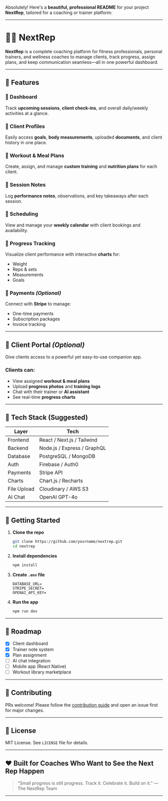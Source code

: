 Absolutely! Here's a **beautiful, professional README** for your project **NextRep**, tailored for a coaching or trainer platform:

---

# 🏋️‍♂️ NextRep

**NextRep** is a complete coaching platform for fitness professionals, personal trainers, and wellness coaches to manage clients, track progress, assign plans, and keep communication seamless—all in one powerful dashboard.

---

## 🚀 Features

### 🔸 Dashboard

Track **upcoming sessions**, **client check-ins**, and overall daily/weekly activities at a glance.

### 🔸 Client Profiles

Easily access **goals**, **body measurements**, uploaded **documents**, and client history in one place.

### 🔸 Workout & Meal Plans

Create, assign, and manage **custom training** and **nutrition plans** for each client.

### 🔸 Session Notes

Log **performance notes**, observations, and key takeaways after each session.

### 🔸 Scheduling

View and manage your **weekly calendar** with client bookings and availability.

### 🔸 Progress Tracking

Visualize client performance with interactive **charts** for:

* Weight
* Reps & sets
* Measurements
* Goals

### 🔸 Payments *(Optional)*

Connect with **Stripe** to manage:

* One-time payments
* Subscription packages
* Invoice tracking

---

## 📲 Client Portal *(Optional)*

Give clients access to a powerful yet easy-to-use companion app.

### Clients can:

* View assigned **workout & meal plans**
* Upload **progress photos** and **training logs**
* Chat with their trainer or **AI assistant**
* See real-time **progress charts**

---

## 🔧 Tech Stack (Suggested)

| Layer       | Tech                        |
| ----------- | --------------------------- |
| Frontend    | React / Next.js / Tailwind  |
| Backend     | Node.js / Express / GraphQL |
| Database    | PostgreSQL / MongoDB        |
| Auth        | Firebase / Auth0            |
| Payments    | Stripe API                  |
| Charts      | Chart.js / Recharts         |
| File Upload | Cloudinary / AWS S3         |
| AI Chat     | OpenAI GPT-4o               |

---

## 🧱 Getting Started

1. **Clone the repo**

   ```bash
   git clone https://github.com/yourname/nextrep.git
   cd nextrep
   ```

2. **Install dependencies**

   ```bash
   npm install
   ```

3. **Create `.env` file**

   ```env
   DATABASE_URL=
   STRIPE_SECRET=
   OPENAI_API_KEY=
   ```

4. **Run the app**

   ```bash
   npm run dev
   ```

---

## 📌 Roadmap

* [x] Client dashboard
* [x] Trainer note system
* [x] Plan assignment
* [ ] AI chat integration
* [ ] Mobile app (React Native)
* [ ] Workout library marketplace

---

## 🤝 Contributing

PRs welcome! Please follow the [contribution guide](CONTRIBUTING.md) and open an issue first for major changes.

---

## 📄 License

MIT License. See `LICENSE` file for details.

---

## ❤️ Built for Coaches Who Want to See the **Next Rep** Happen

> “Small progress is still progress. Track it. Celebrate it. Build on it.”
> — The NextRep Team

---

